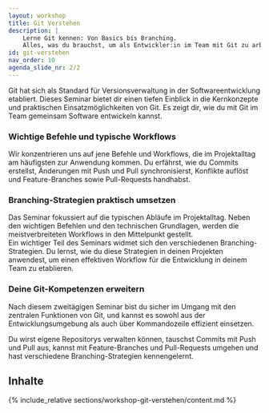 ```yaml
---
layout: workshop
title: Git Verstehen
description: |
    Lerne Git kennen: Von Basics bis Branching. 
    Alles, was du brauchst, um als Entwickler:in im Team mit Git zu arbeiten.
id: git-verstehen
nav_order: 10
agenda_slide_nr: 2/2
---
```


Git hat sich als Standard für Versionsverwaltung in der Softwareentwicklung etabliert. Dieses Seminar bietet dir einen tiefen Einblick in die Kernkonzepte und praktischen Einsatzmöglichkeiten von Git. Es zeigt dir, wie du mit Git im Team gemeinsam Software entwickeln kannst. 

### Wichtige Befehle und typische Workflows 

Wir konzentrieren uns auf jene Befehle und Workflows, die im Projektalltag am häufigsten zur Anwendung kommen. Du erfährst, wie du Commits erstellst, Änderungen mit Push und Pull synchronisierst, Konflikte auflöst und Feature-Branches sowie Pull-Requests handhabst. 

### Branching-Strategien praktisch umsetzen 

Das Seminar fokussiert auf die typischen Abläufe im Projektalltag. Neben den wichtigen Befehlen und den technischen Grundlagen, werden die meistverbreiteten Workflows in den Mittelpunkt gestellt.  
Ein wichtiger Teil des Seminars widmet sich den verschiedenen Branching-Strategien. Du lernst, wie du diese Strategien in deinen Projekten anwendest, um einen effektiven Workflow für die Entwicklung in deinem Team zu etablieren.   

### Deine Git-Kompetenzen erweitern  
Nach diesem zweitägigen Seminar bist du sicher im Umgang mit den zentralen Funktionen von Git, und kannst es sowohl aus der Entwicklungsumgebung als auch über Kommandozeile effizient einsetzen. 
 
Du wirst eigene Repositorys verwalten können, tauschst Commits mit Push und Pull aus, kannst mit Feature-Branches und Pull-Requests umgehen und hast verschiedene Branching-Strategien kennengelernt.

## Inhalte

{% include_relative sections/workshop-git-verstehen/content.md %}

